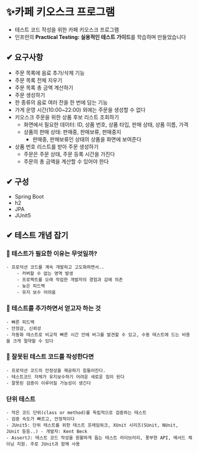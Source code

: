 # ✨카페 키오스크 프로그램

- 테스트 코드 작성을 위한 카페 키오스크 프로그램
- 인프런의 **Practical Testing: 실용적인 테스트 가이드**를 학습하며 만들었습니다

## ✔ 요구사항

- 주문 목록에 음료 추가/삭제 기능
- 주문 목록 전체 지우기
- 주문 목록 총 금액 계산하기
- 주문 생성하기
- 한 종류의 음료 여러 잔을 한 번에 담는 기능
- 가게 운영 시간(10:00~22:00) 외에는 주문을 생성할 수 없다
- 키오스크 주문을 위한 상품 후보 리스트 조회하기
    - 화면에서 필요한 데이터: ID, 상품 번호, 상품 타입, 판매 상태, 상품 이름, 가격
    - 상품의 판매 상태: 판매중, 판매보류, 판매중지
        - 판매중, 판매보류인 상태의 상품을 화면에 보여준다
- 상품 번호 리스트를 받아 주문 생성하기
    - 주문은 주문 상태, 주문 등록 시간을 가진다
    - 주문의 총 금액을 계산할 수 있어야 한다

## ✔ 구성

- Spring Boot
- h2
- JPA
- JUnit5

## ✔ 테스트 개념 잡기

### 🤔 테스트가 필요한 이유는 무엇일까?

    - 프로덕션 코드를 계속 개발하고 고도화하면서..
        - 커버할 수 없는 영역 발생
        - 프로젝트를 오래 작업한 개발자의 경험과 감에 의존
        - 늦은 피드백
        - 유지 보수 어려움

### 🤔 테스트를 추가하면서 얻고자 하는 것

    - 빠른 피드백
    - 안정감, 신뢰성
    - 자동화 테스트로 비교적 빠른 시간 안에 버그를 발견할 수 있고, 수동 테스트에 드는 비용을 크게 절약할 수 있다

### 🤔 잘못된 테스트 코드를 작성한다면

    - 프로덕션 코드의 안정성을 제공하기 힘들어진다.
    - 테스트코드 자체가 유지보수하기 어려운 새로운 짐이 된다
    - 잘못된 검증이 이루어질 가능성이 생긴다

### 단위 테스트

    - 작은 코드 단위(class or method)를 독립적으로 검증하는 테스트
    - 검증 속도가 빠르고, 안정적이다
    - JUnit5: 단위 테스트를 위한 테스트 프레임워크, XUnit 시리즈(SUnit, NUnit, JUnit 등등..) - 개발자: Kent Beck
    - AssertJ: 테스트 코드 작성을 원활하게 돕는 테스트 라이브러리, 풍부한 API, 메서드 체이닝 지원. 주로 JUnit과 함께 사용
